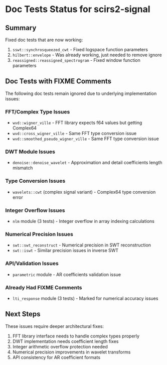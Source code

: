 # Doc Tests Status for scirs2-signal

## Summary

Fixed doc tests that are now working:
1. `sswt::synchrosqueezed_cwt` - Fixed logspace function parameters
2. `hilbert::envelope` - Was already working, just needed to remove ignore
3. `reassigned::reassigned_spectrogram` - Fixed window function parameters

## Doc Tests with FIXME Comments

The following doc tests remain ignored due to underlying implementation issues:

### FFT/Complex Type Issues
- `wvd::wigner_ville` - FFT library expects f64 values but getting Complex64
- `wvd::cross_wigner_ville` - Same FFT type conversion issue
- `wvd::smoothed_pseudo_wigner_ville` - Same FFT type conversion issue

### DWT Module Issues
- `denoise::denoise_wavelet` - Approximation and detail coefficients length mismatch

### Type Conversion Issues
- `wavelets::cwt` (complex signal variant) - Complex64 type conversion error

### Integer Overflow Issues
- `nlm` module (3 tests) - Integer overflow in array indexing calculations

### Numerical Precision Issues  
- `swt::swt_reconstruct` - Numerical precision in SWT reconstruction
- `swt::iswt` - Similar precision issues in inverse SWT

### API/Validation Issues
- `parametric` module - AR coefficients validation issue

### Already Had FIXME Comments
- `lti_response` module (3 tests) - Marked for numerical accuracy issues

## Next Steps

These issues require deeper architectural fixes:
1. FFT library interface needs to handle complex types properly
2. DWT implementation needs coefficient length fixes
3. Integer arithmetic overflow protection needed
4. Numerical precision improvements in wavelet transforms
5. API consistency for AR coefficient formats